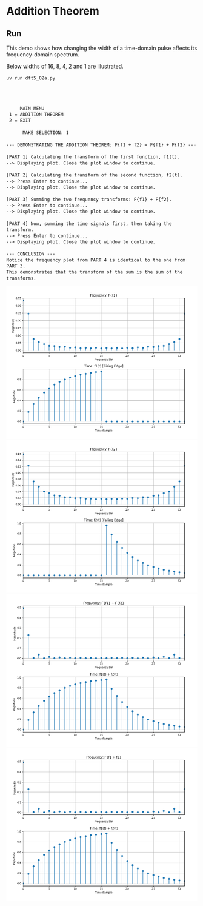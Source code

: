 Addition Theorem
==========================

Run
---

This demo shows how changing the width of a time-domain pulse affects its frequency-domain spectrum.

Below widths of 16, 8, 4, 2 and 1 are illustrated.

```
uv run dft5_02a.py




     MAIN MENU
 1 = ADDITION THEOREM
 2 = EXIT

      MAKE SELECTION: 1

--- DEMONSTRATING THE ADDITION THEOREM: F{f1 + f2} = F{f1} + F{f2} ---

[PART 1] Calculating the transform of the first function, f1(t).
--> Displaying plot. Close the plot window to continue.

[PART 2] Calculating the transform of the second function, f2(t).
--> Press Enter to continue...
--> Displaying plot. Close the plot window to continue.

[PART 3] Summing the two frequency transforms: F{f1} + F{f2}.
--> Press Enter to continue...
--> Displaying plot. Close the plot window to continue.

[PART 4] Now, summing the time signals first, then taking the transform.
--> Press Enter to continue...
--> Displaying plot. Close the plot window to continue.

--- CONCLUSION ---
Notice the frequency plot from PART 4 is identical to the one from PART 3.
This demonstrates that the transform of the sum is the sum of the transforms.
```

![PNG](https://github.com/jesper-olsen/zonst/blob/master/Assets/DFT01B_1.png)
![PNG](https://github.com/jesper-olsen/zonst/blob/master/Assets/DFT01B_2.png)
![PNG](https://github.com/jesper-olsen/zonst/blob/master/Assets/DFT01B_3.png)
![PNG](https://github.com/jesper-olsen/zonst/blob/master/Assets/DFT01B_4.png)


